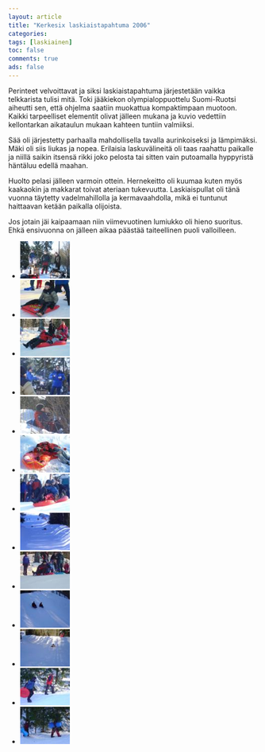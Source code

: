 ```yaml
---
layout: article 
title: "Kerkesix laskiaistapahtuma 2006" 
categories: 
tags: [laskiainen]
toc: false 
comments: true 
ads: false 
---
```


Perinteet velvoittavat ja siksi laskiaistapahtuma järjestetään vaikka
telkkarista tulisi mitä. Toki jääkiekon olympialoppuottelu Suomi-Ruotsi
aiheutti sen, että ohjelma saatiin muokattua kompaktimpaan muotoon.
Kaikki tarpeelliset elementit olivat jälleen mukana ja kuvio vedettiin
kellontarkan aikataulun mukaan kahteen tuntiin valmiiksi.

Sää oli järjestetty parhaalla mahdollisella tavalla aurinkoiseksi ja
lämpimäksi. Mäki oli siis liukas ja nopea. Erilaisia laskuvälineitä oli
taas raahattu paikalle ja niillä saikin itsensä rikki joko pelosta tai
sitten vain putoamalla hyppyristä häntäluu edellä maahan.

Huolto pelasi jälleen varmoin ottein. Hernekeitto oli kuumaa kuten myös
kaakaokin ja makkarat toivat ateriaan tukevuutta. Laskiaispullat oli
tänä vuonna täytetty vadelmahillolla ja kermavaahdolla, mikä ei tuntunut
haittaavan ketään paikalla olijoista.

Jos jotain jäi kaipaamaan niin viimevuotinen lumiukko oli hieno
suoritus. Ehkä ensivuonna on jälleen aikaa päästää taiteellinen puoli
valloilleen.

<div class="th-grid image-gallery" markdown="1">

-   [![](/images/laskiainen-2006/Thumbnails/luokittelematonlaskiainen2006_01b.jpg)](/images/laskiainen-2006/luokittelematonlaskiainen2006_01b.jpg)
-   [![](/images/laskiainen-2006/Thumbnails/luokittelematonlaskiainen2006_02b.jpg)](/images/laskiainen-2006/luokittelematonlaskiainen2006_02b.jpg)
-   [![](/images/laskiainen-2006/Thumbnails/luokittelematonlaskiainen2006_03b.jpg)](/images/laskiainen-2006/luokittelematonlaskiainen2006_03b.jpg)
-   [![](/images/laskiainen-2006/Thumbnails/luokittelematonlaskiainen2006_04b.jpg)](/images/laskiainen-2006/luokittelematonlaskiainen2006_04b.jpg)
-   [![](/images/laskiainen-2006/Thumbnails/luokittelematonlaskiainen2006_05b.jpg)](/images/laskiainen-2006/luokittelematonlaskiainen2006_05b.jpg)
-   [![](/images/laskiainen-2006/Thumbnails/luokittelematonlaskiainen2006_06b.jpg)](/images/laskiainen-2006/luokittelematonlaskiainen2006_06b.jpg)
-   [![](/images/laskiainen-2006/Thumbnails/luokittelematonlaskiainen2006_07b.jpg)](/images/laskiainen-2006/luokittelematonlaskiainen2006_07b.jpg)
-   [![](/images/laskiainen-2006/Thumbnails/luokittelematonlaskiainen2006_08b.jpg)](/images/laskiainen-2006/luokittelematonlaskiainen2006_08b.jpg)
-   [![](/images/laskiainen-2006/Thumbnails/luokittelematonlaskiainen2006_09b.jpg)](/images/laskiainen-2006/luokittelematonlaskiainen2006_09b.jpg)
-   [![](/images/laskiainen-2006/Thumbnails/luokittelematonlaskiainen2006_10b.jpg)](/images/laskiainen-2006/luokittelematonlaskiainen2006_10b.jpg)
-   [![](/images/laskiainen-2006/Thumbnails/luokittelematonlaskiainen2006_11b[1].jpg)](/images/laskiainen-2006/luokittelematonlaskiainen2006_11b[1].jpg)
-   [![](/images/laskiainen-2006/Thumbnails/luokittelematonlaskiainen2006_12b[1].jpg)](/images/laskiainen-2006/luokittelematonlaskiainen2006_12b[1].jpg)
-   [![](/images/laskiainen-2006/Thumbnails/luokittelematonlaskiainen2006_13b[1].jpg)](/images/laskiainen-2006/luokittelematonlaskiainen2006_13b[1].jpg)

</div>

